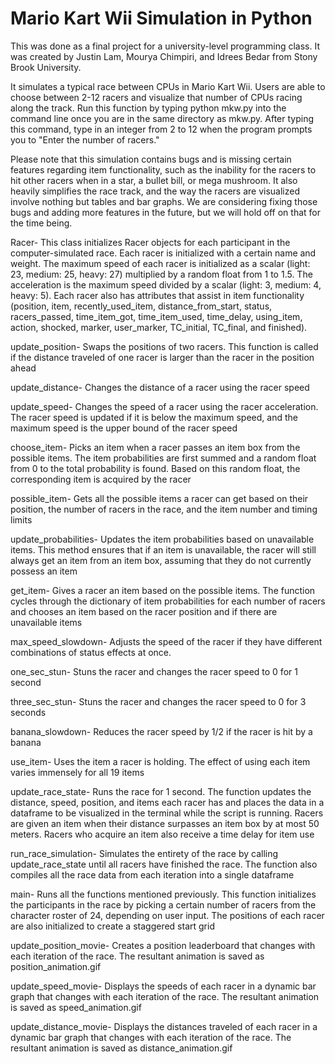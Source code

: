 # Mario Kart Wii Simulation in Python

This was done as a final project for a university-level programming class. It was created by Justin Lam, Mourya Chimpiri, and Idrees Bedar from Stony Brook University.

It simulates a typical race between CPUs in Mario Kart Wii. Users are able to choose between 2-12 racers and visualize that number of CPUs racing along the track. Run this function by typing python mkw.py into the command line once you are in the same directory as mkw.py. After typing this command, type in an integer from 2 to 12 when the program prompts you to "Enter the number of racers."

Please note that this simulation contains bugs and is missing certain features regarding item functionality, such as the inability for the racers to hit other racers when in a star, a bullet bill, or mega mushroom. It also heavily simplifies the race track, and the way the racers are visualized involve nothing but tables and bar graphs. We are considering fixing those bugs and adding more features in the future, but we will hold off on that for the time being.

Racer- This class initializes Racer objects for each participant in the computer-simulated race. Each racer is initialized with a certain name and weight. The maximum speed of each racer is initialized as a scalar (light: 23, medium: 25, heavy: 27) multiplied by a random float from 1 to 1.5. The acceleration is the maximum speed divided by a scalar (light: 3, medium: 4, heavy: 5). Each racer also has attributes that assist in item functionality (position, item, recently_used_item, distance_from_start, status, racers_passed, time_item_got, time_item_used, time_delay, using_item, action, shocked, marker, user_marker, TC_initial, TC_final, and finished).

update_position- Swaps the positions of two racers. This function is called if the distance traveled of one racer is larger than the racer in the position ahead

update_distance- Changes the distance of a racer using the racer speed

update_speed- Changes the speed of a racer using the racer acceleration. The racer speed is updated if it is below the maximum speed, and the maximum speed is the upper bound of the racer speed

choose_item- Picks an item when a racer passes an item box from the possible items. The item probabilities are first summed and a random float from 0 to the total probability is found. Based on this random float, the corresponding item is acquired by the racer

possible_item- Gets all the possible items a racer can get based on their position, the number of racers in the race, and the item number and timing limits

update_probabilities- Updates the item probabilities based on unavailable items. This method ensures that if an item is unavailable, the racer will still always get an item from an item box, assuming that they do not currently possess an item

get_item- Gives a racer an item based on the possible items. The function cycles through the dictionary of item probabilities for each number of racers and chooses an item based on the racer position and if there are unavailable items

max_speed_slowdown- Adjusts the speed of the racer if they have different combinations of status effects at once. 

one_sec_stun- Stuns the racer and changes the racer speed to 0 for 1 second

three_sec_stun- Stuns the racer and changes the racer speed to 0 for 3 seconds

banana_slowdown- Reduces the racer speed by 1/2 if the racer is hit by a banana

use_item- Uses the item a racer is holding. The effect of using each item varies immensely for all 19 items

update_race_state- Runs the race for 1 second. The function updates the distance, speed, position, and items each racer has and places the data in a dataframe to be visualized in the terminal while the script is running. Racers are given an item when their distance surpasses an item box by at most 50 meters. Racers who acquire an item also receive a time delay for item use

run_race_simulation- Simulates the entirety of the race by calling update_race_state until all racers have finished the race. The function also compiles all the race data from each iteration into a single dataframe

main- Runs all the functions mentioned previously. This function initializes the participants in the race by picking a certain number of racers from the character roster of 24, depending on user input. The positions of each racer are also initialized to create a staggered start grid

update_position_movie- Creates a position leaderboard that changes with each iteration of the race. The resultant animation is saved as position_animation.gif

update_speed_movie- Displays the speeds of each racer in a dynamic bar graph that changes with each iteration of the race. The resultant animation is saved as speed_animation.gif

update_distance_movie- Displays the distances traveled of each racer in a dynamic bar graph that changes with each iteration of the race. The resultant animation is saved as distance_animation.gif
